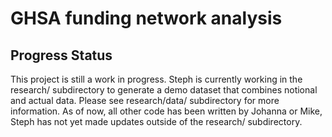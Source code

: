# GHSA funding network analysis

## Progress Status
This project is still a work in progress. Steph is currently working in the research/ subdirectory to generate a demo dataset that combines notional and actual data. Please see research/data/ subdirectory for more information. As of now, all other code has been written by Johanna or Mike, Steph has not yet made updates outside of the research/ subdirectory.
